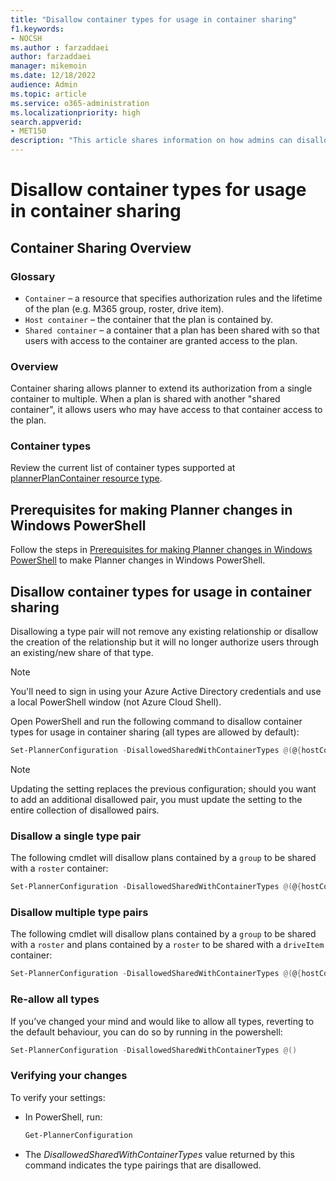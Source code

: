 ```yaml
---
title: "Disallow container types for usage in container sharing"
f1.keywords:
- NOCSH
ms.author : farzaddaei
author: farzaddaei
manager: mikemoin
ms.date: 12/18/2022
audience: Admin
ms.topic: article
ms.service: o365-administration
ms.localizationpriority: high
search.appverid:
- MET150
description: "This article shares information on how admins can disallow certain container type pairs from container sharing"
---
```


# Disallow container types for usage in container sharing

## Container Sharing Overview

### Glossary

- `Container` – a resource that specifies authorization rules and the lifetime of the plan (e.g. M365 group, roster, drive item).
- `Host container` – the container that the plan is contained by.
- `Shared container` – a container that a plan has been shared with so that users with access to the container are granted access to the plan.

### Overview

Container sharing allows planner to extend its authorization from a single container to multiple. When a plan is shared with another "shared container", it allows users who may have access to that container access to the plan.

### Container types

Review the current list of container types supported at [plannerPlanContainer resource type](https://learn.microsoft.com/en-us/graph/api/resources/plannerplancontainer?view=graph-rest-beta).

## Prerequisites for making Planner changes in Windows PowerShell

Follow the steps in [Prerequisites for making Planner changes in Windows PowerShell](prerequisites-for-powershell.md) to make Planner changes in Windows PowerShell.

## Disallow container types for usage in container sharing

Disallowing a type pair will not remove any existing relationship or disallow the creation of the relationship but it will no longer authorize users through an existing/new share of that type.

> [!NOTE]
> You'll need to sign in using your Azure Active Directory credentials and use a local PowerShell window (not Azure Cloud Shell).

Open PowerShell and run the following command to disallow container types for usage in container sharing (all types are allowed by default):

```powershell
Set-PlannerConfiguration -DisallowedSharedWithContainerTypes @(@{hostContainerType = "<The type of the host container>"; sharedWithContainerType = "<The type of the shared with container>"})
```

> [!NOTE]
> Updating the setting replaces the previous configuration; should you want to add an additional disallowed pair, you must update the setting to the entire collection of disallowed pairs.

### Disallow a single type pair

The following cmdlet will disallow plans contained by a `group` to be shared with a `roster` container:

```powershell
Set-PlannerConfiguration -DisallowedSharedWithContainerTypes @(@{hostContainerType = "group"; sharedWithContainerType = "roster"})
```

### Disallow multiple type pairs

The following cmdlet will disallow plans contained by a `group` to be shared with a `roster` and plans contained by a `roster` to be shared with a `driveItem` container:

```powershell
Set-PlannerConfiguration -DisallowedSharedWithContainerTypes @(@{hostContainerType = "group"; sharedWithContainerType = "roster"},@{hostContainerType = "roster"; sharedWithContainerType = "driveItem"})
```

### Re-allow all types

If you’ve changed your mind and would like to allow all types, reverting to the default behaviour, you can do so by running in the powershell:

```powershell
Set-PlannerConfiguration -DisallowedSharedWithContainerTypes @()
```

### Verifying your changes

To verify your settings:

- In PowerShell, run:

  ```powershell
  Get-PlannerConfiguration
  ```

- The _DisallowedSharedWithContainerTypes_ value returned by this command indicates the type pairings that are disallowed.
